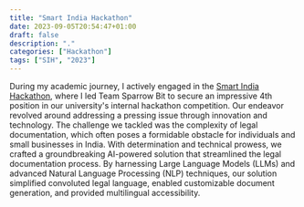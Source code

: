 ```yaml
---
title: "Smart India Hackathon"
date: 2023-09-05T20:54:47+01:00
draft: false
description: "."
categories: ["Hackathon"]
tags: ["SIH", "2023"]
---
```


During my academic journey, I actively engaged in the [Smart India Hackathon](https://www.sih.gov.in/), where I led Team Sparrow Bit to secure an impressive 4th position in our university's internal hackathon competition. Our endeavor revolved around addressing a pressing issue through innovation and technology. The challenge we tackled was the complexity of legal documentation, which often poses a formidable obstacle for individuals and small businesses in India. With determination and technical prowess, we crafted a groundbreaking AI-powered solution that streamlined the legal documentation process. By harnessing Large Language Models (LLMs) and advanced Natural Language Processing (NLP) techniques, our solution simplified convoluted legal language, enabled customizable document generation, and provided multilingual accessibility.